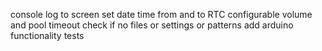 <!-- reset device -->
<!-- add procedure to stop routine and post status then restart routine -->
console log to screen
set date time from and to RTC
configurable volume and pool timeout
check if no files or settings or patterns
add arduino functionality
tests

